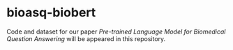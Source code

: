 # bioasq-biobert

Code and dataset for our paper _Pre-trained Language Model for Biomedical Question Answering_ will be appeared in this repository.
